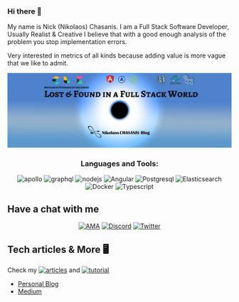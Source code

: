 ### Hi there 👋
My name is Nick (Nikolaos) Chasanis. I am a Full Stack Software Developer, Usually Realist & Creative
I believe that with a good enough analysis of the problem you stop implementation errors.

Very interested in metrics of all kinds because adding value is more vague that we like to admit.


<a href="https://nikolaoschasanis.com"> <img alt="LandF" src="https://raw.githubusercontent.com/NickChasanis/NickChasanis/master/Githubcover.png" width="1000"/></a>


<h3 align="center">Languages and Tools:</h3>
<p align="center">
<a target="_blank"><img src="https://www.vectorlogo.zone/logos/apollographql/apollographql-icon.svg" alt="apollo" width="40" height="40"/>
<a target="_blank"><img src="https://cdn.jsdelivr.net/gh/devicons/devicon/icons/graphql/graphql-plain-wordmark.svg" alt="graphql" width="40" height="40"/>
<a target="_blank"> <img src="https://cdn.jsdelivr.net/gh/devicons/devicon/icons/nodejs/nodejs-original-wordmark.svg" alt="nodejs" width="40" height="40"/>
<a target="_blank"> <img src="https://cdn.jsdelivr.net/gh/devicons/devicon/icons/angularjs/angularjs-original.svg" alt="Angular" width="40" height="40"/>
<a target="_blank"> <img src="https://www.vectorlogo.zone/logos/postgresql/postgresql-icon.svg" alt="Postgresql" width="40" height="40"/>
<a target="_blank"> <img src="https://www.vectorlogo.zone/logos/elastic/elastic-icon.svg" alt="Elasticsearch" width="40" height="40"/>
<a target="_blank"> <img src="https://www.vectorlogo.zone/logos/docker/docker-official.svg" alt="Docker" width="40" height="40"/>
<a target="_blank"> <img src="https://www.vectorlogo.zone/logos/typescriptlang/typescriptlang-icon.svg" alt="Typescript" width="40" height="40"/></p>



## Have a chat with me
  <p align="center"> 
  <a href="https://GitHub.com/NickChasanis/ama"><img alt="AMA" src="https://img.shields.io/badge/Ask%20me-anything-1abc9c.svg"></a>
  <a href="https://discord.com/invite/3eJPwbrwqB"><img alt="Discord" src="https://img.shields.io/discord/1014893038008549386?logo=Discord"></a> 
  <a href="https://twitter.com/ChasanisNickos"><img alt="Twitter" src="https://img.shields.io/twitter/follow/ChasanisNickos.svg?style=social"></a>
    

## Tech articles & More 🖥
<p align=left>
Check my <a href="https://nikolaoschasanis.com/series/architecture"><img alt="articles" src="https://badgen.net/badge/icon/Articles?icon=chrome&label"></a> and <a href="https://nikolaoschasanis.com/series/tutorials"><img alt="tutorial" src="https://badgen.net/badge/icon/Tutorials?icon=chrome&label"></a>
</p>

- [Personal Blog](https://nikolaoschasanis.com)
- [Medium](https://medium.com/@ChasanisNickos)

<!--
**NickChasanis/NickChasanis** is a ✨ _special_ ✨ repository because its `README.md` (this file) appears on your GitHub profile.

Here are some ideas to get you started:

- 🔭 I’m currently working on ...
- 🌱 I’m currently learning ...
- 👯 I’m looking to collaborate on ...
- 🤔 I’m looking for help with ...
- 💬 Ask me about ...
- 📫 How to reach me: ...
- 😄 Pronouns: ...
- ⚡ Fun fact: ...
-->
